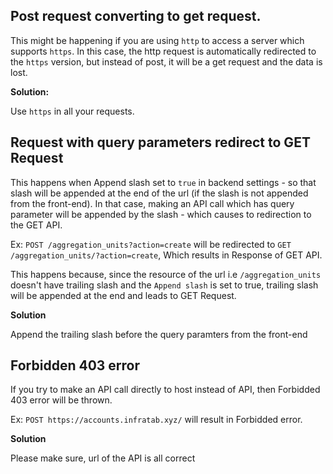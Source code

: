 ## Post request converting to get request.

This might be happening if you are using `http` to access a server which supports `https`. In this case, the http request
is automatically redirected to the `https` version, but instead of post, it will be a get request and the data is lost.

**Solution:**

Use `https` in all your requests.

## Request with query parameters redirect to GET Request

This happens when Append slash set to `true` in backend settings - so that slash will be appended at the end of the url (if the slash is not appended from the front-end). In that case, making an API call which has query parameter will be appended by the slash - which causes to redirection to the GET API.

Ex: `POST /aggregation_units?action=create` will be redirected to `GET /aggregation_units/?action=create`, Which results in Response of GET API.

This happens because, since the resource of the url i.e `/aggregation_units` doesn't have trailing slash and the `Append slash` is set to true, trailing slash will be appended at the end and leads to GET Request.

**Solution**

Append the trailing slash before the query paramters from the front-end

## Forbidden 403 error

If you try to make an API call directly to host instead of API, then Forbidded 403 error will be thrown.

Ex: `POST https://accounts.infratab.xyz/` will result in Forbidded error.

**Solution**

Please make sure, url of the API is all correct
